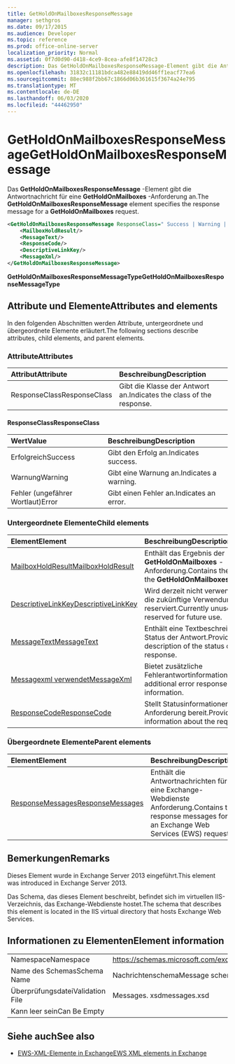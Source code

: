 ```yaml
---
title: GetHoldOnMailboxesResponseMessage
manager: sethgros
ms.date: 09/17/2015
ms.audience: Developer
ms.topic: reference
ms.prod: office-online-server
localization_priority: Normal
ms.assetid: 0f7d0d90-d418-4ce9-8cea-afe8f14728c3
description: Das GetHoldOnMailboxesResponseMessage-Element gibt die Antwortnachricht für eine GetHoldOnMailboxes-Anforderung an.
ms.openlocfilehash: 31832c11181bdca482e88419dd46ff1eacf77ea6
ms.sourcegitcommit: 88ec988f2bb67c1866d06b361615f3674a24e795
ms.translationtype: MT
ms.contentlocale: de-DE
ms.lasthandoff: 06/03/2020
ms.locfileid: "44462950"
---
```

# <a name="getholdonmailboxesresponsemessage"></a><span data-ttu-id="334ef-103">GetHoldOnMailboxesResponseMessage</span><span class="sxs-lookup"><span data-stu-id="334ef-103">GetHoldOnMailboxesResponseMessage</span></span>

<span data-ttu-id="334ef-104">Das **GetHoldOnMailboxesResponseMessage** -Element gibt die Antwortnachricht für eine **GetHoldOnMailboxes** -Anforderung an.</span><span class="sxs-lookup"><span data-stu-id="334ef-104">The **GetHoldOnMailboxesResponseMessage** element specifies the response message for a **GetHoldOnMailboxes** request.</span></span> 
  
```XML
<GetHoldOnMailboxesResponseMessage ResponseClass=" Success | Warning | Error ">
    <MailboxHoldResult/>
    <MessageText/>
    <ResponseCode/>
    <DescriptiveLinkKey/>
    <MessageXml/>
</GetHoldOnMailboxesResponseMessage>
```

 <span data-ttu-id="334ef-105">**GetHoldOnMailboxesResponseMessageType**</span><span class="sxs-lookup"><span data-stu-id="334ef-105">**GetHoldOnMailboxesResponseMessageType**</span></span>
## <a name="attributes-and-elements"></a><span data-ttu-id="334ef-106">Attribute und Elemente</span><span class="sxs-lookup"><span data-stu-id="334ef-106">Attributes and elements</span></span>

<span data-ttu-id="334ef-107">In den folgenden Abschnitten werden Attribute, untergeordnete und übergeordnete Elemente erläutert.</span><span class="sxs-lookup"><span data-stu-id="334ef-107">The following sections describe attributes, child elements, and parent elements.</span></span>
  
### <a name="attributes"></a><span data-ttu-id="334ef-108">Attribute</span><span class="sxs-lookup"><span data-stu-id="334ef-108">Attributes</span></span>

|<span data-ttu-id="334ef-109">**Attribut**</span><span class="sxs-lookup"><span data-stu-id="334ef-109">**Attribute**</span></span>|<span data-ttu-id="334ef-110">**Beschreibung**</span><span class="sxs-lookup"><span data-stu-id="334ef-110">**Description**</span></span>|
|:-----|:-----|
|<span data-ttu-id="334ef-111">ResponseClass</span><span class="sxs-lookup"><span data-stu-id="334ef-111">ResponseClass</span></span>  <br/> |<span data-ttu-id="334ef-112">Gibt die Klasse der Antwort an.</span><span class="sxs-lookup"><span data-stu-id="334ef-112">Indicates the class of the response.</span></span>  <br/> |
   
#### <a name="responseclass"></a><span data-ttu-id="334ef-113">ResponseClass</span><span class="sxs-lookup"><span data-stu-id="334ef-113">ResponseClass</span></span>

|<span data-ttu-id="334ef-114">**Wert**</span><span class="sxs-lookup"><span data-stu-id="334ef-114">**Value**</span></span>|<span data-ttu-id="334ef-115">**Beschreibung**</span><span class="sxs-lookup"><span data-stu-id="334ef-115">**Description**</span></span>|
|:-----|:-----|
|<span data-ttu-id="334ef-116">Erfolgreich</span><span class="sxs-lookup"><span data-stu-id="334ef-116">Success</span></span>  <br/> |<span data-ttu-id="334ef-117">Gibt den Erfolg an.</span><span class="sxs-lookup"><span data-stu-id="334ef-117">Indicates success.</span></span>  <br/> |
|<span data-ttu-id="334ef-118">Warnung</span><span class="sxs-lookup"><span data-stu-id="334ef-118">Warning</span></span>  <br/> |<span data-ttu-id="334ef-119">Gibt eine Warnung an.</span><span class="sxs-lookup"><span data-stu-id="334ef-119">Indicates a warning.</span></span>  <br/> |
|<span data-ttu-id="334ef-120">Fehler (ungefährer Wortlaut)</span><span class="sxs-lookup"><span data-stu-id="334ef-120">Error</span></span>  <br/> |<span data-ttu-id="334ef-121">Gibt einen Fehler an.</span><span class="sxs-lookup"><span data-stu-id="334ef-121">Indicates an error.</span></span>  <br/> |
   
### <a name="child-elements"></a><span data-ttu-id="334ef-122">Untergeordnete Elemente</span><span class="sxs-lookup"><span data-stu-id="334ef-122">Child elements</span></span>

|<span data-ttu-id="334ef-123">**Element**</span><span class="sxs-lookup"><span data-stu-id="334ef-123">**Element**</span></span>|<span data-ttu-id="334ef-124">**Beschreibung**</span><span class="sxs-lookup"><span data-stu-id="334ef-124">**Description**</span></span>|
|:-----|:-----|
|[<span data-ttu-id="334ef-125">MailboxHoldResult</span><span class="sxs-lookup"><span data-stu-id="334ef-125">MailboxHoldResult</span></span>](mailboxholdresult.md) <br/> |<span data-ttu-id="334ef-126">Enthält das Ergebnis der **GetHoldOnMailboxes** -Anforderung.</span><span class="sxs-lookup"><span data-stu-id="334ef-126">Contains the result of the **GetHoldOnMailboxes** request.</span></span>  <br/> |
|[<span data-ttu-id="334ef-127">DescriptiveLinkKey</span><span class="sxs-lookup"><span data-stu-id="334ef-127">DescriptiveLinkKey</span></span>](descriptivelinkkey.md) <br/> |<span data-ttu-id="334ef-128">Wird derzeit nicht verwendet und für die zukünftige Verwendung reserviert.</span><span class="sxs-lookup"><span data-stu-id="334ef-128">Currently unused and reserved for future use.</span></span>  <br/> |
|[<span data-ttu-id="334ef-129">MessageText</span><span class="sxs-lookup"><span data-stu-id="334ef-129">MessageText</span></span>](messagetext.md) <br/> |<span data-ttu-id="334ef-130">Enthält eine Textbeschreibung des Status der Antwort.</span><span class="sxs-lookup"><span data-stu-id="334ef-130">Provides a text description of the status of the response.</span></span>  <br/> |
|[<span data-ttu-id="334ef-131">Messagexml verwendet</span><span class="sxs-lookup"><span data-stu-id="334ef-131">MessageXml</span></span>](messagexml.md) <br/> |<span data-ttu-id="334ef-132">Bietet zusätzliche Fehlerantwortinformationen.</span><span class="sxs-lookup"><span data-stu-id="334ef-132">Provides additional error response information.</span></span>  <br/> |
|[<span data-ttu-id="334ef-133">ResponseCode</span><span class="sxs-lookup"><span data-stu-id="334ef-133">ResponseCode</span></span>](responsecode.md) <br/> |<span data-ttu-id="334ef-134">Stellt Statusinformationen zur Anforderung bereit.</span><span class="sxs-lookup"><span data-stu-id="334ef-134">Provides status information about the request.</span></span>  <br/> |
   
### <a name="parent-elements"></a><span data-ttu-id="334ef-135">Übergeordnete Elemente</span><span class="sxs-lookup"><span data-stu-id="334ef-135">Parent elements</span></span>

|<span data-ttu-id="334ef-136">**Element**</span><span class="sxs-lookup"><span data-stu-id="334ef-136">**Element**</span></span>|<span data-ttu-id="334ef-137">**Beschreibung**</span><span class="sxs-lookup"><span data-stu-id="334ef-137">**Description**</span></span>|
|:-----|:-----|
|[<span data-ttu-id="334ef-138">ResponseMessages</span><span class="sxs-lookup"><span data-stu-id="334ef-138">ResponseMessages</span></span>](responsemessages.md) <br/> |<span data-ttu-id="334ef-139">Enthält die Antwortnachrichten für eine Exchange-Webdienste Anforderung.</span><span class="sxs-lookup"><span data-stu-id="334ef-139">Contains the response messages for an Exchange Web Services (EWS) request.</span></span>  <br/> |
   
## <a name="remarks"></a><span data-ttu-id="334ef-140">Bemerkungen</span><span class="sxs-lookup"><span data-stu-id="334ef-140">Remarks</span></span>

<span data-ttu-id="334ef-141">Dieses Element wurde in Exchange Server 2013 eingeführt.</span><span class="sxs-lookup"><span data-stu-id="334ef-141">This element was introduced in Exchange Server 2013.</span></span>
  
<span data-ttu-id="334ef-142">Das Schema, das dieses Element beschreibt, befindet sich im virtuellen IIS-Verzeichnis, das Exchange-Webdienste hostet.</span><span class="sxs-lookup"><span data-stu-id="334ef-142">The schema that describes this element is located in the IIS virtual directory that hosts Exchange Web Services.</span></span>
  
## <a name="element-information"></a><span data-ttu-id="334ef-143">Informationen zu Elementen</span><span class="sxs-lookup"><span data-stu-id="334ef-143">Element information</span></span>

|||
|:-----|:-----|
|<span data-ttu-id="334ef-144">Namespace</span><span class="sxs-lookup"><span data-stu-id="334ef-144">Namespace</span></span>  <br/> |https://schemas.microsoft.com/exchange/services/2006/messages  <br/> |
|<span data-ttu-id="334ef-145">Name des Schemas</span><span class="sxs-lookup"><span data-stu-id="334ef-145">Schema Name</span></span>  <br/> |<span data-ttu-id="334ef-146">Nachrichtenschema</span><span class="sxs-lookup"><span data-stu-id="334ef-146">Message schema</span></span>  <br/> |
|<span data-ttu-id="334ef-147">Überprüfungsdatei</span><span class="sxs-lookup"><span data-stu-id="334ef-147">Validation File</span></span>  <br/> |<span data-ttu-id="334ef-148">Messages. xsd</span><span class="sxs-lookup"><span data-stu-id="334ef-148">messages.xsd</span></span>  <br/> |
|<span data-ttu-id="334ef-149">Kann leer sein</span><span class="sxs-lookup"><span data-stu-id="334ef-149">Can Be Empty</span></span>  <br/> ||
   
## <a name="see-also"></a><span data-ttu-id="334ef-150">Siehe auch</span><span class="sxs-lookup"><span data-stu-id="334ef-150">See also</span></span>



- [<span data-ttu-id="334ef-151">EWS-XML-Elemente in Exchange</span><span class="sxs-lookup"><span data-stu-id="334ef-151">EWS XML elements in Exchange</span></span>](ews-xml-elements-in-exchange.md)

